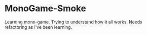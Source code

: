 # MonoGame-Smoke
Learning mono-game. Trying to understand how it all works. Needs refactoring as I've been learning.
